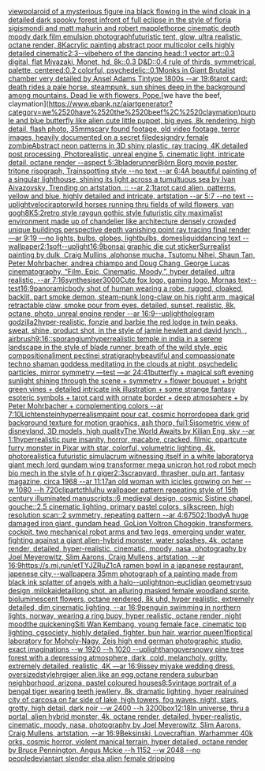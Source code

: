 [view](https://www.ebank.nz/aiartgenerator?category=view)[polaroid of a mysterious figure ina black flowing in the wind cloak in a detailed dark spooky forest infront of full eclipse in the style of floria sigismondi and matt mahurin and robert mapplethorpe cinematic depth moody dark film emulsion photograph](https://www.ebank.nz/aiartgenerator?category=polaroid%2520of%2520a%2520mysterious%2520figure%2520ina%2520black%2520flowing%2520in%2520the%2520wind%2520cloak%2520in%2520a%2520detailed%2520dark%2520spooky%2520forest%2520infront%2520of%2520full%2520eclipse%2520in%2520the%2520style%2520of%2520floria%2520sigismondi%2520and%2520matt%2520mahurin%2520and%2520robert%2520mapplethorpe%2520cinematic%2520depth%2520moody%2520dark%2520film%2520emulsion%2520photograph)[futuristic tent, glow, ultra realistic, octane render, 8K](https://www.ebank.nz/aiartgenerator?category=futuristic%2520tent%2C%2520glow%2C%2520ultra%2520realistic%2C%2520octane%2520render%2C%25208K)[acrylic painting abstract poor multicolor cells highly detailed cinematic](https://www.ebank.nz/aiartgenerator?category=acrylic%2520painting%2520abstract%2520poor%2520multicolor%2520cells%2520highly%2520detailed%2520cinematic)[2:3](https://www.ebank.nz/aiartgenerator?category=2%3A3)[--vibe](https://www.ebank.nz/aiartgenerator?category=--vibe)[hero of the dancing head::1 vector art::0.3 digital, flat Miyazaki, Monet, hd, 8k::0.3 D&D::0.4 rule of thirds, symmetrical, palette, centered:0.2 colorful, psychedelic::0.1](https://www.ebank.nz/aiartgenerator?category=hero%2520of%2520the%2520dancing%2520head%3A%3A1%2520vector%2520art%3A%3A0.3%2520digital%2C%2520flat%2520Miyazaki%2C%2520Monet%2C%2520hd%2C%25208k%3A%3A0.3%2520D%26D%3A%3A0.4%2520rule%2520of%2520thirds%2C%2520symmetrical%2C%2520palette%2C%2520centered%3A0.2%2520colorful%2C%2520psychedelic%3A%3A0.1)[Monks in Giant Brutalist chamber very detailed by Ansel Adams Tintype 1800s --ar 19:6](https://www.ebank.nz/aiartgenerator?category=Monks%2520in%2520Giant%2520Brutalist%2520chamber%2520very%2520detailed%2520by%2520Ansel%2520Adams%2520Tintype%25201800s%2520--ar%252019%3A6)[tarot card: death rides a pale horse. steampunk. sun shines deep in the background among mountains. Dead lie with flowers. Pope.](https://www.ebank.nz/aiartgenerator?category=tarot%2520card%3A%2520death%2520rides%2520a%2520pale%2520horse.%2520steampunk.%2520sun%2520shines%2520deep%2520in%2520the%2520background%2520among%2520mountains.%2520Dead%2520lie%2520with%2520flowers.%2520Pope.)[we have the beef, claymation](https://www.ebank.nz/aiartgenerator?category=we%2520have%2520the%2520beef%2C%2520claymation)[purple and blue butterfly like alien cute little puppet, big eyes, 8k rendering, high detail, flash photo, 35mm](https://www.ebank.nz/aiartgenerator?category=purple%2520and%2520blue%2520butterfly%2520like%2520alien%2520cute%2520little%2520puppet%2C%2520big%2520eyes%2C%25208k%2520rendering%2C%2520high%2520detail%2C%2520flash%2520photo%2C%252035mm)[scary found footage, old video footage, terror images, heavily documented on a secret file](https://www.ebank.nz/aiartgenerator?category=scary%2520found%2520footage%2C%2520old%2520video%2520footage%2C%2520terror%2520images%2C%2520heavily%2520documented%2520on%2520a%2520secret%2520file)[design](https://www.ebank.nz/aiartgenerator?category=design)[dry female zombie](https://www.ebank.nz/aiartgenerator?category=dry%2520female%2520zombie)[Abstract neon patterns in 3D shiny plastic, ray tracing, 4K detailed post processing, Photorealistic, unreal engine 5, cinematic light, intricate detail, octane render --aspect 5:3](https://www.ebank.nz/aiartgenerator?category=Abstract%2520neon%2520patterns%2520in%25203D%2520shiny%2520plastic%2C%2520ray%2520tracing%2C%25204K%2520detailed%2520post%2520processing%2C%2520Photorealistic%2C%2520unreal%2520engine%25205%2C%2520cinematic%2520light%2C%2520intricate%2520detail%2C%2520octane%2520render%2520--aspect%25205%3A3)[bladerunner](https://www.ebank.nz/aiartgenerator?category=bladerunner)[Björn Borg movie poster, tritone risograph, Trainspotting style --no text --ar 6:4](https://www.ebank.nz/aiartgenerator?category=Bj%C3%B6rn%2520Borg%2520movie%2520poster%2C%2520tritone%2520risograph%2C%2520Trainspotting%2520style%2520--no%2520text%2520--ar%25206%3A4)[A beautiful painting of a singular lighthouse, shining its light across a tumultuous sea by Ivan Aivazovsky, Trending on artstation. :: --ar 2:1](https://www.ebank.nz/aiartgenerator?category=A%2520beautiful%2520painting%2520of%2520a%2520singular%2520lighthouse%2C%2520shining%2520its%2520light%2520across%2520a%2520tumultuous%2520sea%2520by%2520Ivan%2520Aivazovsky%2C%2520Trending%2520on%2520artstation.%2520%3A%3A%2520--ar%25202%3A1)[tarot card alien, patterns, yellow and blue, highly detailed and intricate, artstation --ar 5:7 --no text --uplight](https://www.ebank.nz/aiartgenerator?category=tarot%2520card%2520alien%2C%2520patterns%2C%2520yellow%2520and%2520blue%2C%2520highly%2520detailed%2520and%2520intricate%2C%2520artstation%2520--ar%25205%3A7%2520--no%2520text%2520--uplight)[velociraptor](https://www.ebank.nz/aiartgenerator?category=velociraptor)[wild horses running thru fields of wild flowers, van gogh](https://www.ebank.nz/aiartgenerator?category=wild%2520horses%2520running%2520thru%2520fields%2520of%2520wild%2520flowers%2C%2520van%2520gogh)[8K](https://www.ebank.nz/aiartgenerator?category=8K)[5:2](https://www.ebank.nz/aiartgenerator?category=5%3A2)[retro style raygun gothic style futuristic city maximalist environment made up of chandelier like architecture densely crowded unique buildings perspective depth vanishing point ray tracing final render  —ar 9:19 —no lights, bulbs, globes, lightbulbs, domes](https://www.ebank.nz/aiartgenerator?category=retro%2520style%2520raygun%2520gothic%2520style%2520futuristic%2520city%2520maximalist%2520environment%2520made%2520up%2520of%2520chandelier%2520like%2520architecture%2520densely%2520crowded%2520unique%2520buildings%2520perspective%2520depth%2520vanishing%2520point%2520ray%2520tracing%2520final%2520render%2520%2520%E2%80%94ar%25209%3A19%2520%E2%80%94no%2520lights%2C%2520bulbs%2C%2520globes%2C%2520lightbulbs%2C%2520domes)[liquid](https://www.ebank.nz/aiartgenerator?category=liquid)[dancing text --wallpaper](https://www.ebank.nz/aiartgenerator?category=dancing%2520text%2520--wallpaper)[2:1](https://www.ebank.nz/aiartgenerator?category=2%3A1)[soft](https://www.ebank.nz/aiartgenerator?category=soft)[--uplight](https://www.ebank.nz/aiartgenerator?category=--uplight)[16:9](https://www.ebank.nz/aiartgenerator?category=16%3A9)[bonsai graphic die cut sticker](https://www.ebank.nz/aiartgenerator?category=bonsai%2520graphic%2520die%2520cut%2520sticker)[Surrealist painting by dulk, Craig Mullins ,alphonse mucha, Tsutomu Nihei, Shaun Tan, Peter Mohrbacher, andrea chiampo and Doug Chang, George Lucas cinematography, “Film, Epic, Cinematic, Moody,”, hyper detailed, ultra realistic, --ar 7:16](https://www.ebank.nz/aiartgenerator?category=Surrealist%2520painting%2520by%2520dulk%2C%2520Craig%2520Mullins%2520%2Calphonse%2520mucha%2C%2520Tsutomu%2520Nihei%2C%2520Shaun%2520Tan%2C%2520Peter%2520Mohrbacher%2C%2520andrea%2520chiampo%2520and%2520Doug%2520Chang%2C%2520George%2520Lucas%2520cinematography%2C%2520%E2%80%9CFilm%2C%2520Epic%2C%2520Cinematic%2C%2520Moody%2C%E2%80%9D%2C%2520hyper%2520detailed%2C%2520ultra%2520realistic%2C%2520--ar%25207%3A16)[synthesiser](https://www.ebank.nz/aiartgenerator?category=synthesiser)[3000](https://www.ebank.nz/aiartgenerator?category=3000)[Cute fox logo, gaming logo, Mornas text](https://www.ebank.nz/aiartgenerator?category=Cute%2520fox%2520logo%2C%2520gaming%2520logo%2C%2520Mornas%2520text)[--test](https://www.ebank.nz/aiartgenerator?category=--test)[16:9](https://www.ebank.nz/aiartgenerator?category=16%3A9)[panoramic](https://www.ebank.nz/aiartgenerator?category=panoramic)[body shot of human wearing a robe, rugged, cloaked, backlit, part smoke demon, steam-punk long-claw on his right arm, magical retractable claw, smoke pour from eyes, detailed, sunset, realistic, 8k, octane, photo, unreal engine render --ar 16:9](https://www.ebank.nz/aiartgenerator?category=body%2520shot%2520of%2520human%2520wearing%2520a%2520robe%2C%2520rugged%2C%2520cloaked%2C%2520backlit%2C%2520part%2520smoke%2520demon%2C%2520steam-punk%2520long-claw%2520on%2520his%2520right%2520arm%2C%2520magical%2520retractable%2520claw%2C%2520smoke%2520pour%2520from%2520eyes%2C%2520detailed%2C%2520sunset%2C%2520realistic%2C%25208k%2C%2520octane%2C%2520photo%2C%2520unreal%2520engine%2520render%2520--ar%252016%3A9)[--uplight](https://www.ebank.nz/aiartgenerator?category=--uplight)[hologram godzilla](https://www.ebank.nz/aiartgenerator?category=hologram%2520godzilla)[2](https://www.ebank.nz/aiartgenerator?category=2)[hyper-realistic, fonzie and barbie the red lodge in twin peaks, sweat, shine, product shot, in the style of jamie hewlett and david lynch, , airbrush](https://www.ebank.nz/aiartgenerator?category=hyper-realistic%2C%2520fonzie%2520and%2520barbie%2520the%2520red%2520lodge%2520in%2520twin%2520peaks%2C%2520sweat%2C%2520shine%2C%2520product%2520shot%2C%2520in%2520the%2520style%2520of%2520jamie%2520hewlett%2520and%2520david%2520lynch%2C%2520%2C%2520airbrush)[9:16](https://www.ebank.nz/aiartgenerator?category=9%3A16)[::](https://www.ebank.nz/aiartgenerator?category=%3A%3A)[sporangium](https://www.ebank.nz/aiartgenerator?category=sporangium)[hyperrealistic temple in india in a serene landscape in the style of blade runner, breath of the wild style, epic composition](https://www.ebank.nz/aiartgenerator?category=hyperrealistic%2520temple%2520in%2520india%2520in%2520a%2520serene%2520landscape%2520in%2520the%2520style%2520of%2520blade%2520runner%2C%2520breath%2520of%2520the%2520wild%2520style%2C%2520epic%2520composition)[aliment pectinei stratigraphy](https://www.ebank.nz/aiartgenerator?category=aliment%2520pectinei%2520stratigraphy)[beautiful and compassionate techno shaman goddess meditating in the clouds at night, psychedelic particles, mirror symmetry —test —ar 24:41](https://www.ebank.nz/aiartgenerator?category=beautiful%2520and%2520compassionate%2520techno%2520shaman%2520goddess%2520meditating%2520in%2520the%2520clouds%2520at%2520night%2C%2520psychedelic%2520particles%2C%2520mirror%2520symmetry%2520%E2%80%94test%2520%E2%80%94ar%252024%3A41)[butterfly + magical soft evening sunlight shining through the scene + symmetry + flower bouquet + bright green vines + detailed intricate ink illustration + some strange fantasy esoteric symbols + tarot card with ornate border + deep atmosphere + by Peter Mohrbacher + complementing colors --ar 7:10](https://www.ebank.nz/aiartgenerator?category=butterfly%2520%2B%2520magical%2520soft%2520evening%2520sunlight%2520shining%2520through%2520the%2520scene%2520%2B%2520symmetry%2520%2B%2520flower%2520bouquet%2520%2B%2520bright%2520green%2520vines%2520%2B%2520detailed%2520intricate%2520ink%2520illustration%2520%2B%2520some%2520strange%2520fantasy%2520esoteric%2520symbols%2520%2B%2520tarot%2520card%2520with%2520ornate%2520border%2520%2B%2520deep%2520atmosphere%2520%2B%2520by%2520Peter%2520Mohrbacher%2520%2B%2520complementing%2520colors%2520--ar%25207%3A10)[Lichtenstein](https://www.ebank.nz/aiartgenerator?category=Lichtenstein)[hyperrealism](https://www.ebank.nz/aiartgenerator?category=hyperrealism)[paint pour cat, cosmic horror](https://www.ebank.nz/aiartgenerator?category=paint%2520pour%2520cat%2C%2520cosmic%2520horror)[dope](https://www.ebank.nz/aiartgenerator?category=dope)[a dark grid background texture for motion graphics, ash thorp, fui](https://www.ebank.nz/aiartgenerator?category=a%2520dark%2520grid%2520background%2520texture%2520for%2520motion%2520graphics%2C%2520ash%2520thorp%2C%2520fui)[1:5](https://www.ebank.nz/aiartgenerator?category=1%3A5)[isometric view of disneyland, 3D models, high quality](https://www.ebank.nz/aiartgenerator?category=isometric%2520view%2520of%2520disneyland%2C%25203D%2520models%2C%2520high%2520quality)[The World Awaits by Kilian Eng, sky --ar 1:1](https://www.ebank.nz/aiartgenerator?category=The%2520World%2520Awaits%2520by%2520Kilian%2520Eng%2C%2520sky%2520--ar%25201%3A1)[hyperrealistic pure insanity, horror, macabre, cracked, filmic, opart](https://www.ebank.nz/aiartgenerator?category=hyperrealistic%2520pure%2520insanity%2C%2520horror%2C%2520macabre%2C%2520cracked%2C%2520filmic%2C%2520opart)[cute furry monster in Pixar with star, colorful, volumetric lighting, 4k, photorealistic](https://www.ebank.nz/aiartgenerator?category=cute%2520furry%2520monster%2520in%2520Pixar%2520with%2520star%2C%2520colorful%2C%2520volumetric%2520lighting%2C%25204k%2C%2520photorealistic)[a futuristic simulacrum witnessing itself in a white laboratory](https://www.ebank.nz/aiartgenerator?category=a%2520futuristic%2520simulacrum%2520witnessing%2520itself%2520in%2520a%2520white%2520laboratory)[a giant mech lord gundam wing transformer mega unicron hot rod robot mech bio mech in the style of h r giger](https://www.ebank.nz/aiartgenerator?category=a%2520giant%2520mech%2520lord%2520gundam%2520wing%2520transformer%2520mega%2520unicron%2520hot%2520rod%2520robot%2520mech%2520bio%2520mech%2520in%2520the%2520style%2520of%2520h%2520r%2520giger)[2:3](https://www.ebank.nz/aiartgenerator?category=2%3A3)[scrapyard, thrasher, pulp art, fantasy magazine, circa 1968 --ar 11:17](https://www.ebank.nz/aiartgenerator?category=scrapyard%2C%2520thrasher%2C%2520pulp%2520art%2C%2520fantasy%2520magazine%2C%2520circa%25201968%2520--ar%252011%3A17)[an old woman with icicles growing on her --w 1080 --h 720](https://www.ebank.nz/aiartgenerator?category=an%2520old%2520woman%2520with%2520icicles%2520growing%2520on%2520her%2520--w%25201080%2520--h%2520720)[clipart](https://www.ebank.nz/aiartgenerator?category=clipart)[cthlulhu wallpaper pattern repeating style of 15th century illuminated manuscripts::6 medieval design, cosmic Sistine chapel, gouche::2.5 cinematic lighting, primary pastel colors, silkscreen, high resolution scan::2 symmetry, repeating pattern --ar 4:6](https://www.ebank.nz/aiartgenerator?category=cthlulhu%2520wallpaper%2520pattern%2520repeating%2520style%2520of%252015th%2520century%2520illuminated%2520manuscripts%3A%3A6%2520medieval%2520design%2C%2520cosmic%2520Sistine%2520chapel%2C%2520gouche%3A%3A2.5%2520cinematic%2520lighting%2C%2520primary%2520pastel%2520colors%2C%2520silkscreen%2C%2520high%2520resolution%2520scan%3A%3A2%2520symmetry%2C%2520repeating%2520pattern%2520--ar%25204%3A6)[750](https://www.ebank.nz/aiartgenerator?category=750)[2:1](https://www.ebank.nz/aiartgenerator?category=2%3A1)[body](https://www.ebank.nz/aiartgenerator?category=body)[A huge damaged iron giant, gundam head, GoLion Voltron Chogokin, transformers, cockpit, two mechanical robot arms and two legs, emerging under water, fighting against a giant alien-hybrid monster, water splashes, 4k, octane render, detailed, hyper-realistic, cinematic, moody, nasa, photography by Joel Meyerowitz, Slim Aarons, Craig Mullens, artstation, --ar 16:9](https://www.ebank.nz/aiartgenerator?category=A%2520huge%2520damaged%2520iron%2520giant%2C%2520gundam%2520head%2C%2520GoLion%2520Voltron%2520Chogokin%2C%2520transformers%2C%2520cockpit%2C%2520two%2520mechanical%2520robot%2520arms%2520and%2520two%2520legs%2C%2520emerging%2520under%2520water%2C%2520fighting%2520against%2520a%2520giant%2520alien-hybrid%2520monster%2C%2520water%2520splashes%2C%25204k%2C%2520octane%2520render%2C%2520detailed%2C%2520hyper-realistic%2C%2520cinematic%2C%2520moody%2C%2520nasa%2C%2520photography%2520by%2520Joel%2520Meyerowitz%2C%2520Slim%2520Aarons%2C%2520Craig%2520Mullens%2C%2520artstation%2C%2520--ar%252016%3A9)[<https://s.mj.run/etTYJZRuZ1c>](https://www.ebank.nz/aiartgenerator?category=%3Chttps%3A//s.mj.run/etTYJZRuZ1c%3E)[A ramen bowl in a japanese restaurant, japenese city,](https://www.ebank.nz/aiartgenerator?category=A%2520ramen%2520bowl%2520in%2520a%2520japanese%2520restaurant%2C%2520japenese%2520city%2C)[--wallpaper](https://www.ebank.nz/aiartgenerator?category=--wallpaper)[a 35mm photograph of a painting made from black ink splatter of angels with a halo](https://www.ebank.nz/aiartgenerator?category=a%252035mm%2520photograph%2520of%2520a%2520painting%2520made%2520from%2520black%2520ink%2520splatter%2520of%2520angels%2520with%2520a%2520halo)[--uplight](https://www.ebank.nz/aiartgenerator?category=--uplight)[non-euclidian geometry](https://www.ebank.nz/aiartgenerator?category=non-euclidian%2520geometry)[sup design ,milokai](https://www.ebank.nz/aiartgenerator?category=sup%2520design%2520%2Cmilokai)[detail](https://www.ebank.nz/aiartgenerator?category=detail)[long shot, an alluring masked female woodland sprite, bioluminescent flowers, octane rendered, 8k uhd, hyper realistic,  extremely detailed,  dim cinematic lighting, --ar 16:9](https://www.ebank.nz/aiartgenerator?category=long%2520shot%2C%2520an%2520alluring%2520masked%2520female%2520woodland%2520sprite%2C%2520bioluminescent%2520flowers%2C%2520octane%2520rendered%2C%25208k%2520uhd%2C%2520hyper%2520realistic%2C%2520%2520extremely%2520detailed%2C%2520%2520dim%2520cinematic%2520lighting%2C%2520--ar%252016%3A9)[penguin swimming in northern lights, norway, wearing a ring buoy, hyper realistic, octane render, night mood](https://www.ebank.nz/aiartgenerator?category=penguin%2520swimming%2520in%2520northern%2520lights%2C%2520norway%2C%2520wearing%2520a%2520ring%2520buoy%2C%2520hyper%2520realistic%2C%2520octane%2520render%2C%2520night%2520mood)[the quickening](https://www.ebank.nz/aiartgenerator?category=the%2520quickening)[Siti Wan Kembang, young female face, cinematic top lighting, cgsociety, highly detailed, fighter, bun hair, warrior queen](https://www.ebank.nz/aiartgenerator?category=Siti%2520Wan%2520Kembang%2C%2520young%2520female%2520face%2C%2520cinematic%2520top%2520lighting%2C%2520cgsociety%2C%2520highly%2520detailed%2C%2520fighter%2C%2520bun%2520hair%2C%2520warrior%2520queen)[1](https://www.ebank.nz/aiartgenerator?category=1)[fi](https://www.ebank.nz/aiartgenerator?category=fi)[optical laboratory for Moholy-Nagy, Zeis high end german photographic studio, exact imaginations  --w 1920 --h 1020 --uplight](https://www.ebank.nz/aiartgenerator?category=optical%2520laboratory%2520for%2520Moholy-Nagy%2C%2520Zeis%2520high%2520end%2520german%2520photographic%2520studio%2C%2520exact%2520imaginations%2520%2520--w%25201920%2520--h%25201020%2520--uplight)[hangover](https://www.ebank.nz/aiartgenerator?category=hangover)[snowy pine tree forest with a depressing atmosphere, dark, cold, melancholy, gritty, extremely detailed, realistic, 4K —ar 16:9](https://www.ebank.nz/aiartgenerator?category=snowy%2520pine%2520tree%2520forest%2520with%2520a%2520depressing%2520atmosphere%2C%2520dark%2C%2520cold%2C%2520melancholy%2C%2520gritty%2C%2520extremely%2520detailed%2C%2520realistic%2C%25204K%2520%E2%80%94ar%252016%3A9)[issey miyake wedding dress, oversized](https://www.ebank.nz/aiartgenerator?category=issey%2520miyake%2520wedding%2520dress%2C%2520oversized)[style](https://www.ebank.nz/aiartgenerator?category=style)[hrgiger alien,like an egg,octane render](https://www.ebank.nz/aiartgenerator?category=hrgiger%2520alien%2Clike%2520an%2520egg%2Coctane%2520render)[a suburban neighborhood, arizona, pastel coloured houses](https://www.ebank.nz/aiartgenerator?category=a%2520suburban%2520neighborhood%2C%2520arizona%2C%2520pastel%2520coloured%2520houses)[8:5](https://www.ebank.nz/aiartgenerator?category=8%3A5)[vintage portrait of a bengal tiger wearing teeth jewllery, 8k, dramatic lighting, hyper real](https://www.ebank.nz/aiartgenerator?category=vintage%2520portrait%2520of%2520a%2520bengal%2520tiger%2520wearing%2520teeth%2520jewllery%2C%25208k%2C%2520dramatic%2520lighting%2C%2520hyper%2520real)[ruined city of carcosa on far side of lake, high towers, fog waves, night, stars, grotty, high detail, dark noir --w 2400 --h 3200](https://www.ebank.nz/aiartgenerator?category=ruined%2520city%2520of%2520carcosa%2520on%2520far%2520side%2520of%2520lake%2C%2520high%2520towers%2C%2520fog%2520waves%2C%2520night%2C%2520stars%2C%2520grotty%2C%2520high%2520detail%2C%2520dark%2520noir%2520--w%25202400%2520--h%25203200)[box](https://www.ebank.nz/aiartgenerator?category=box)[12:18](https://www.ebank.nz/aiartgenerator?category=12%3A18)[In universe, thru a portal, alien hybrid monster, 4k, octane render, detailed, hyper-realistic, cinematic, moody, nasa, photography by Joel Meyerowitz, Slim Aarons, Craig Mullens, artstation, --ar 16:9](https://www.ebank.nz/aiartgenerator?category=In%2520universe%2C%2520thru%2520a%2520portal%2C%2520alien%2520hybrid%2520monster%2C%25204k%2C%2520octane%2520render%2C%2520detailed%2C%2520hyper-realistic%2C%2520cinematic%2C%2520moody%2C%2520nasa%2C%2520photography%2520by%2520Joel%2520Meyerowitz%2C%2520Slim%2520Aarons%2C%2520Craig%2520Mullens%2C%2520artstation%2C%2520--ar%252016%3A9)[Beksinski, Lovecraftian, Warhammer 40k orks, cosmic horror, violent manical terrain, hyper detailed, octane render by Bruce Pennington, Angus Mckie --h 1152 --w 2048 --no people](https://www.ebank.nz/aiartgenerator?category=Beksinski%2C%2520Lovecraftian%2C%2520Warhammer%252040k%2520orks%2C%2520cosmic%2520horror%2C%2520violent%2520manical%2520terrain%2C%2520hyper%2520detailed%2C%2520octane%2520render%2520by%2520Bruce%2520Pennington%2C%2520Angus%2520Mckie%2520--h%25201152%2520--w%25202048%2520--no%2520people)[deviantart slender elsa alien female dripping](https://www.ebank.nz/aiartgenerator?category=deviantart%2520slender%2520elsa%2520alien%2520female%2520dripping)